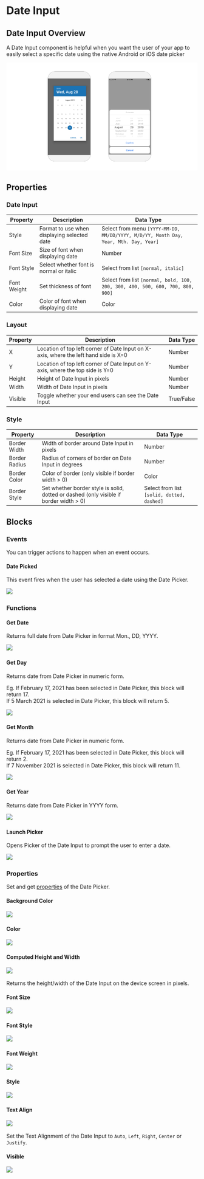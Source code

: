 # Date Input

## Date Input Overview

A Date Input component is helpful when you want the user of your app to easily select a specific date using the native Android or iOS date picker

![Native Android Date Picker on the left and iOS on the right](.gitbook/assets/thunkable-docs-exhibits-37.png)

## Properties

### Date Input

| Property    | Description                                 | Data Type                                                                            |
| ----------- | ------------------------------------------- | ------------------------------------------------------------------------------------ |
| Style       | Format to use when displaying selected date | Select from menu `[YYYY-MM-DD, MM/DD/YYYY, M/D/YY, Month Day, Year, Mth. Day, Year]` |
| Font Size   | Size of font when displaying date           | Number                                                                               |
| Font Style  | Select whether font is normal or italic     | Select from list `[normal, italic]`                                                  |
| Font Weight | Set thickness of font                       | Select from list `[normal, bold, 100, 200, 300, 400, 500, 600, 700, 800, 900]`       |
| Color       | Color of font when displaying date          | Color                                                                                |

### Layout

| Property | Description                                                                          | Data Type  |
| -------- | ------------------------------------------------------------------------------------ | ---------- |
| X        | Location of top left corner of Date Input on X-axis, where the left hand side is X=0 | Number     |
| Y        | Location of top left corner of Date Input on Y-axis, where the top side is Y=0       | Number     |
| Height   | Height of Date Input in pixels                                                       | Number     |
| Width    | Width of Date Input in pixels                                                        | Number     |
| Visible  | Toggle whether your end users can see the Date Input                                 | True/False |

### **Style**

| **Property**  | Description                                                                             | Data Type                                  |
| ------------- | --------------------------------------------------------------------------------------- | ------------------------------------------ |
| Border Width  | Width of border around Date Input in pixels                                             | Number                                     |
| Border Radius | Radius of corners of border on Date Input in degrees                                    | Number                                     |
| Border Color  | Color of border (only visible if border width > 0)                                      | Color                                      |
| Border Style  | Set whether border style is solid, dotted or dashed  (only visible if border width > 0) | Select from list `[solid, dotted, dashed]` |

## Blocks

### Events

You can trigger actions to happen when an event occurs.

#### Date Picked

This event fires when the user has selected a date using the Date Picker.

![](<.gitbook/assets/dp1-8 (1).png>)

### Functions

#### Get Date&#x20;

Returns full date from Date Picker in format Mon., DD, YYYY.

![](.gitbook/assets/f\_get\_date.png)

#### Get Day&#x20;

Returns date from Date Picker in numeric form.

Eg. If February 17, 2021 has been selected in Date Picker, this block will return 17. \
If 5 March 2021 is selected in Date Picker, this block will return 5.

![](.gitbook/assets/f\_get\_day.png)

#### Get Month&#x20;

Returns date from Date Picker in numeric form.

Eg. If February 17, 2021 has been selected in Date Picker, this block will return 2. \
If 7 November 2021 is selected in Date Picker, this block will return 11.

![](.gitbook/assets/f\_get\_month.png)

#### Get Year&#x20;

Returns date from Date Picker in YYYY form.

![](.gitbook/assets/f\_get\_year.png)

#### Launch Picker

Opens Picker of the Date Input to prompt the user to enter a date.

![](.gitbook/assets/f\_launch\_picker.png)

### &#x20;Properties

Set and get [properties](date-input.md#properties) of the Date Picker.

#### Background Color&#x20;

![](<.gitbook/assets/bg\_color (3).png>)

#### Color&#x20;

![](<.gitbook/assets/color (1).png>)

#### Computed Height and Width&#x20;

![](.gitbook/assets/comp\_height.png)

Returns the height/width of the Date Input on the device screen in pixels.

#### Font Size&#x20;

![](<.gitbook/assets/font\_size (2).png>)

#### Font Style&#x20;

![](<.gitbook/assets/font\_style (1).png>)

#### Font Weight&#x20;

![](<.gitbook/assets/font\_weight (2).png>)

#### Style&#x20;

![](.gitbook/assets/dp1-2.png)

#### Text Align&#x20;

![](<.gitbook/assets/text\_align (2).png>)

Set the Text Alignment of the Date Input to `Auto`, `Left`, `Right`, `Center` or `Justify`.

#### Visible

![](<.gitbook/assets/visible (7).png>)
